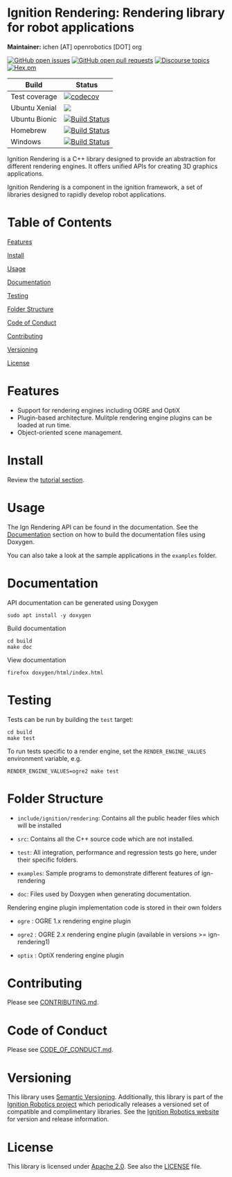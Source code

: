 # Ignition Rendering: Rendering library for robot applications

**Maintainer:** ichen [AT] openrobotics [DOT] org

[![GitHub open issues](https://img.shields.io/github/issues-raw/ignitionrobotics/ign-rendering.svg)](https://github.com/ignitionrobotics/ign-rendering/issues)
[![GitHub open pull requests](https://img.shields.io/github/issues-pr-raw/ignitionrobotics/ign-rendering.svg)](https://github.com/ignitionrobotics/ign-rendering/pulls)
[![Discourse topics](https://img.shields.io/discourse/https/community.gazebosim.org/topics.svg)](https://community.gazebosim.org)
[![Hex.pm](https://img.shields.io/hexpm/l/plug.svg)](https://www.apache.org/licenses/LICENSE-2.0)

Build | Status
-- | --
Test coverage | [![codecov](https://codecov.io/gh/ignitionrobotics/ign-rendering/branch/master/graph/badge.svg)](https://codecov.io/gh/ignitionrobotics/ign-rendering/branch/default)
Ubuntu Xenial | [![](https://build.osrfoundation.org/buildStatus/icon?job=ignition_rendering-ci-master-xenial-amd64)](https://build.osrfoundation.org/job/ignition_rendering-ci-master-xenial-amd64/)
Ubuntu Bionic | [![Build Status](https://build.osrfoundation.org/buildStatus/icon?job=ignition_rendering-ci-master-bionic-amd64)](https://build.osrfoundation.org/job/ignition_rendering-ci-master-bionic-amd64)
Homebrew      | [![Build Status](https://build.osrfoundation.org/buildStatus/icon?job=ignition_rendering-ci-master-homebrew-amd64)](https://build.osrfoundation.org/job/ignition_rendering-ci-master-homebrew-amd64)
Windows       | [![Build Status](https://build.osrfoundation.org/buildStatus/icon?job=ign_rendering-ci-win)](https://build.osrfoundation.org/job/ign_rendering-ci-win)

Ignition Rendering is a C++ library designed to provide an abstraction
for different rendering engines. It offers unified APIs for creating
3D graphics applications.

Ignition Rendering is a component in the ignition framework, a set
of libraries designed to rapidly develop robot applications.

# Table of Contents

[Features](#features)

[Install](#install)

[Usage](#usage)

[Documentation](#documentation)

[Testing](#testing)

[Folder Structure](#folder-structure)

[Code of Conduct](#code-of-conduct)

[Contributing](#code-of-contributing)

[Versioning](#versioning)

[License](#license)

# Features

* Support for rendering engines including OGRE and OptiX
* Plugin-based architecture. Mulitple rendering engine plugins can be loaded at run time.
* Object-oriented scene management.

# Install

Review the [tutorial section](https://ignitionrobotics.org/api/rendering/4.0/installation.html).

# Usage

The Ign Rendering API can be found in the documentation. See the
[Documentation](#documentation) section on how to build the
documentation files using Doxygen.

You can also take a look at the sample applications in the `examples` folder.

# Documentation

API documentation can be generated using Doxygen

    sudo apt install -y doxygen

Build documentation

    cd build
    make doc

View documentation

    firefox doxygen/html/index.html

# Testing

Tests can be run by building the `test` target:

    cd build
    make test

To run tests specific to a render engine, set the `RENDER_ENGINE_VALUES` environment variable, e.g.

    RENDER_ENGINE_VALUES=ogre2 make test

# Folder Structure

* `include/ignition/rendering`: Contains all the public header files which will be installed

* `src`: Contains all the C++ source code which are not installed.

* `test`: All integration, performance and regression tests go here, under their
  specific folders.

* `examples`: Sample programs to demonstrate different features of ign-rendering

* `doc`: Files used by Doxygen when generating documentation.

Rendering engine plugin implementation code is stored in their own folders

* `ogre` : OGRE 1.x rendering engine plugin

* `ogre2` : OGRE 2.x rendering engine plugin (available in versions >= ign-rendering1)

* `optix` : OptiX rendering engine plugin

# Contributing

Please see
[CONTRIBUTING.md](https://ignitionrobotics.org/docs/all/contributing).

# Code of Conduct

Please see
[CODE_OF_CONDUCT.md](https://github.com/ignitionrobotics/ign-gazebo/blob/master/CODE_OF_CONDUCT.md).

# Versioning

This library uses [Semantic Versioning](https://semver.org/). Additionally, this library is part of the [Ignition Robotics project](https://ignitionrobotics.org) which periodically releases a versioned set of compatible and complimentary libraries. See the [Ignition Robotics website](https://ignitionrobotics.org) for version and release information.

# License

This library is licensed under [Apache 2.0](https://www.apache.org/licenses/LICENSE-2.0). See also the [LICENSE](https://github.com/ignitionrobotics/ign-rendering/blob/master/LICENSE) file.
